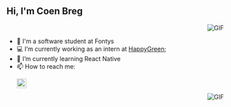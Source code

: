 ## Hi, I'm Coen Breg
<img align="right" alt="GIF" src="https://github-readme-stats.vercel.app/api?username=cjbreg&show_icons=true&theme=dark&count_private=true"  />
<br/>


- 🔭 I'm a software student at Fontys
- 💻 I’m currently working as an intern at [HappyGreen](https://happy.green);
- 🌱 I’m currently learning React Native
- 📫 How to reach me: <p>
    <a href="https://www.linkedin.com/in/coen-breg//">
    <img align="left" alt="Coen's LinkedIn" width="22px" src="https://raw.githubusercontent.com/peterthehan/peterthehan/master/assets/linkedin.svg" />
    </a>
</p>
<br/>

<br/>
<img align="right" alt="GIF" src="https://github-readme-stats.vercel.app/api?username=cjbreg&show_icons=true&theme=dark&count_private=true"  />
